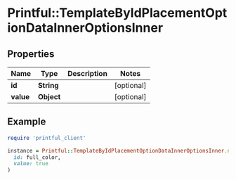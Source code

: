 # Printful::TemplateByIdPlacementOptionDataInnerOptionsInner

## Properties

| Name | Type | Description | Notes |
| ---- | ---- | ----------- | ----- |
| **id** | **String** |  | [optional] |
| **value** | **Object** |  | [optional] |

## Example

```ruby
require 'printful_client'

instance = Printful::TemplateByIdPlacementOptionDataInnerOptionsInner.new(
  id: full_color,
  value: true
)
```

